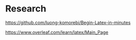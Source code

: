 # Research

https://github.com/luong-komorebi/Begin-Latex-in-minutes

https://www.overleaf.com/learn/latex/Main_Page